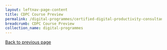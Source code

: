 ```yaml
---
layout: leftnav-page-content
title: CDPC Course Preview
permalink: /digital-programmes/certified-digital-productivity-consultant/course-preview
breadcrumb: CDPC Course Preview
collection_name: digital-programmes
---
```

<a href="#" onclick="history.go(-1)">Back to previous page</a>

<div class="gevme-registration-block" data-event="39620283"></div> <script> (function() { var sc = document.createElement("script"); sc.type = "text/javascript"; sc.src = "https://gems.gevme.com/script/embed.js"; document.getElementsByTagName("script")[0].parentNode.appendChild(sc); })(); </script>
